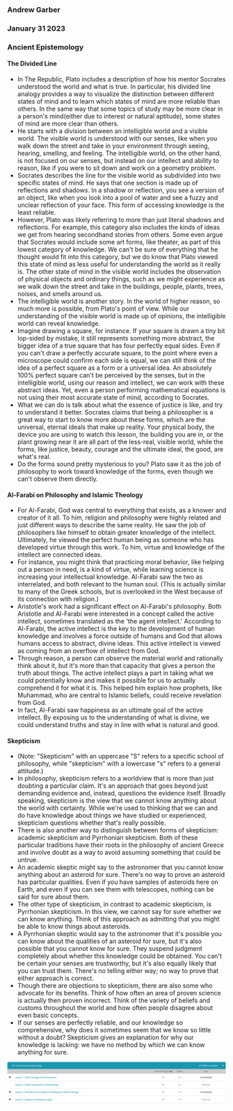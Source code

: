 ### Andrew Garber
### January 31 2023
### Ancient Epistemology

#### The Divided Line
 - In The Republic, Plato includes a description of how his mentor Socrates understood the world and what is true. In particular, his divided line analogy provides a way to visualize the distinction between different states of mind and to learn which states of mind are more reliable than others. In the same way that some topics of study may be more clear in a person's mind(either due to interest or natural aptitude), some states of mind are more clear than others.
 - He starts with a division between an intelligible world and a visible world. The visible world is understood with our senses, like when you walk down the street and take in your environment through seeing, hearing, smelling, and feeling. The intelligible world, on the other hand, is not focused on our senses, but instead on our intellect and ability to reason, like if you were to sit down and work on a geometry problem.
 - Socrates describes the line for the visible world as subdivided into two specific states of mind. He says that one section is made up of reflections and shadows. In a shadow or reflection, you see a version of an object, like when you look into a pool of water and see a fuzzy and unclear reflection of your face. This form of accessing knowledge is the least reliable.
 - However, Plato was likely referring to more than just literal shadows and reflections. For example, this category also includes the kinds of ideas we get from hearing secondhand stories from others. Some even argue that Socrates would include some art forms, like theater, as part of this lowest category of knowledge. We can't be sure of everything that he thought would fit into this category, but we do know that Plato viewed this state of mind as less useful for understanding the world as it really is. The other state of mind in the visible world includes the observation of physical objects and ordinary things, such as we might experience as we walk down the street and take in the buildings, people, plants, trees, noises, and smells around us.
 -  The intelligible world is another story. In the world of higher reason, so much more is possible, from Plato's point of view. While our understanding of the visible world is made up of opinions, the intelligible world can reveal knowledge.
 - Imagine drawing a square, for instance. If your square is drawn a tiny bit lop-sided by mistake, it still represents something more abstract, the bigger idea of a true square that has four perfectly equal sides. Even if you can't draw a perfectly accurate square, to the point where even a microscope could confirm each side is equal, we can still think of the idea of a perfect square as a form or a universal idea. An absolutely 100% perfect square can't be perceived by the senses, but in the intelligible world, using our reason and intellect, we can work with these abstract ideas. Yet, even a person performing mathematical equations is not using their most accurate state of mind, according to Socrates.
 - What we can do is talk about what the essence of justice is like, and try to understand it better. Socrates claims that being a philosopher is a great way to start to know more about these forms, which are the universal, eternal ideals that make up reality. Your physical body, the device you are using to watch this lesson, the building you are in, or the plant growing near it are all part of the less-real, visible world, while the forms, like justice, beauty, courage and the ultimate ideal, the good, are what's real.
 - Do the forms sound pretty mysterious to you? Plato saw it as the job of philosophy to work toward knowledge of the forms, even though we can't observe them directly.


#### Al-Farabi on Philosophy and Islamic Theology
 - For Al-Farabi, God was central to everything that exists, as a knower and creator of it all. To him, religion and philosophy were highly related and just different ways to describe the same reality. He saw the job of philosophers like himself to obtain greater knowledge of the intellect. Ultimately, he viewed the perfect human being as someone who has developed virtue through this work. To him, virtue and knowledge of the intellect are connected ideas.
 - For instance, you might think that practicing moral behavior, like helping out a person in need, is a kind of virtue, while learning science is increasing your intellectual knowledge. Al-Farabi saw the two as interrelated, and both relevant to the human soul. (This is actually similar to many of the Greek schools, but is overlooked in the West because of its connection with religion.)
 - Aristotle's work had a significant effect on Al-Farabi's philosophy. Both Aristotle and Al-Farabi were interested in a concept called the active intellect, sometimes translated as the 'the agent intellect.' According to Al-Farabi, the active intellect is the key to the development of human knowledge and involves a force outside of humans and God that allows humans access to abstract, divine ideas. This active intellect is viewed as coming from an overflow of intellect from God.
 - Through reason, a person can observe the material world and rationally think about it, but it's more than that capacity that gives a person the truth about things. The active intellect plays a part in taking what we could potentially know and makes it possible for us to actually comprehend it for what it is. This helped him explain how prophets, like Muhammad, who are central to Islamic beliefs, could receive revelation from God.
 - In fact, Al-Farabi saw happiness as an ultimate goal of the active intellect. By exposing us to the understanding of what is divine, we could understand truths and stay in line with what is natural and good.

#### Skepticism
 - (Note: "Skepticism" with an uppercase "S" refers to a specific school of philosophy, while "skepticism" with a lowercase "s" refers to a general attitude.)
 - In philosophy, skepticism refers to a worldview that is more than just doubting a particular claim. It's an approach that goes beyond just demanding evidence and, instead, questions the evidence itself. Broadly speaking, skepticism is the view that we cannot know anything about the world with certainty. While we're used to thinking that we can and do have knowledge about things we have studied or experienced, skepticism questions whether that's really possible.
 - There is also another way to distinguish between forms of skepticism: academic skepticism and Pyrrhonian skepticism. Both of these particular traditions have their roots in the philosophy of ancient Greece and involve doubt as a way to avoid assuming something that could be untrue.
 - An academic skeptic might say to the astronomer that you cannot know anything about an asteroid for sure. There's no way to prove an asteroid has particular qualities. Even if you have samples of asteroids here on Earth, and even if you can see them with telescopes, nothing can be said for sure about them.
 - The other type of skepticism, in contrast to academic skepticism, is Pyrrhonian skepticism. In this view, we cannot say for sure whether we can know anything. Think of this approach as admitting that you might be able to know things about asteroids.
 - A Pyrrhonian skeptic would say to the astronomer that it's possible you can know about the qualities of an asteroid for sure, but it's also possible that you cannot know for sure. They suspend judgment completely about whether this knowledge could be obtained. You can't be certain your senses are trustworthy, but it's also equally likely that you can trust them. There's no telling either way; no way to prove that either approach is correct.
 - Though there are objections to skepticism, there are also some who advocate for its benefits. Think of how often an area of proven science is actually then proven incorrect. Think of the variety of beliefs and customs throughout the world and how often people disagree about even basic concepts.
 - If our senses are perfectly reliable, and our knowledge so comprehensive, why does it sometimes seem that we know so little without a doubt? Skepticism gives an explanation for why our knowledge is lacking: we have no method by which we can know anything for sure.

![Alt text](Media/jan31_ancient_epistemology.png)